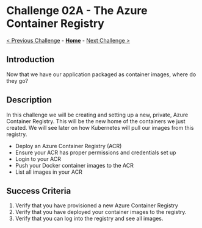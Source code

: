 # Challenge 02A - The Azure Container Registry

[< Previous Challenge](./Challenge-01A.md) - **[Home](../README.md)** - [Next Challenge >](./Challenge-03.md)

## Introduction

Now that we have our application packaged as container images, where do they go?

## Description

In this challenge we will be creating and setting up a new, private, Azure Container Registry. This will be the new home of the containers we just created. We will see later on how Kubernetes will pull our images from this registry.

- Deploy an Azure Container Registry (ACR)
- Ensure your ACR has proper permissions and credentials set up
- Login to your ACR
- Push your Docker container images to the ACR
- List all images in your ACR

## Success Criteria

1. Verify that you have provisioned a new Azure Container Registry
1. Verify that you have deployed your container images to the registry.
1. Verify that you can log into the registry and see all images.